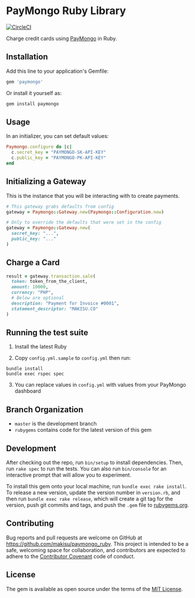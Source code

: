 # PayMongo Ruby Library
[![CircleCI](https://circleci.com/gh/makisu/paymongo.svg?style=svg)](https://circleci.com/gh/makisu/paymongo)

Charge credit cards using [PayMongo](https://developers.paymongo.com/) in Ruby.

## Installation

Add this line to your application's Gemfile:

```ruby
gem 'paymongo'
```

Or install it yourself as:

```ruby
gem install paymongo
```

## Usage

In an initializer, you can set default values:

```ruby
Paymongo.configure do |c|
  c.secret_key = "PAYMONGO-SK-API-KEY"
  c.public_key = "PAYMONGO-PK-API-KEY"
end
```

## Initializing a Gateway

This is the instance that you will be interacting with to create payments.

```ruby
# This gateway grabs defaults from config
gateway = Paymongo::Gateway.new(Paymongo::Configuration.new)

# Only to override the defaults that were set in the config
gateway = Paymongo::Gateway.new(
  secret_key: "...",
  public_key: "..."
)
```

## Charge a Card

```ruby
result = gateway.transaction.sale(
  token: token_from_the_client,
  amount: 10000,
  currency: "PHP",
  # Below are optional
  description: "Payment for Invoice #0001",
  statement_descriptor: "MAKISU.CO"
)
```

## Running the test suite

1. Install the latest Ruby

2. Copy `config.yml.sample` to `config.yml` then run:
```
bundle install
bundle exec rspec spec
```

3. You can replace values in `config.yml` with values from your PayMongo
   dashboard

## Branch Organization
- `master` is the development branch
- `rubygems` contains code for the latest version of this gem

## Development

After checking out the repo, run `bin/setup` to install dependencies. Then, run `rake spec` to run the tests. You can also run `bin/console` for an interactive prompt that will allow you to experiment.

To install this gem onto your local machine, run `bundle exec rake install`. To release a new version, update the version number in `version.rb`, and then run `bundle exec rake release`, which will create a git tag for the version, push git commits and tags, and push the `.gem` file to [rubygems.org](https://rubygems.org).

## Contributing

Bug reports and pull requests are welcome on GitHub at https://github.com/makisu/paymongo_ruby. This project is intended to be a safe, welcoming space for collaboration, and contributors are expected to adhere to the [Contributor Covenant](http://contributor-covenant.org) code of conduct.

## License

The gem is available as open source under the terms of the [MIT License](https://opensource.org/licenses/MIT).
